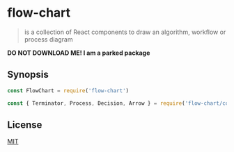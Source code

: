 # flow-chart

> is a collection of React components to draw an algorithm, workflow or process diagram

**DO NOT DOWNLOAD ME! I am a parked package**

## Synopsis

```javascript
const FlowChart = require('flow-chart')

const { Terminator, Process, Decision, Arrow } = require('flow-chart/components')
```

## License

[MIT](http://g14n.info/mit-license)
